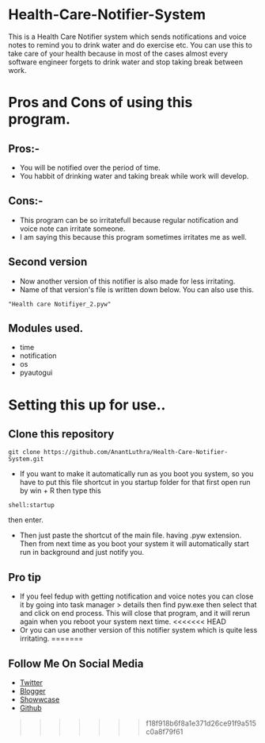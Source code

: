 # Health-Care-Notifier-System
This is a Health Care Notifier system which sends notifications and voice notes to remind you to drink water and do exercise etc.
You can use this to take care of your health because in most of the cases almost every software engineer forgets to drink water and stop taking break between work.

# Pros and Cons of using this program.
## Pros:- 
- You will be notified over the period of time.
- You habbit of drinking water and taking break while work will develop.

## Cons:-
- This program can be so irritatefull because regular notification and voice note can irritate someone.
- I am saying this because this program sometimes irritates me as well.

## Second version
- Now another version of this notifier is also made for less irritating.
- Name of that version's file is written down below. You can also use this.
```
"Health care Notifiyer_2.pyw"
```
## Modules used.
- time
- notification
- os
- pyautogui

# Setting this up for use..

## Clone this repository
```
git clone https://github.com/AnantLuthra/Health-Care-Notifier-System.git
```
- If you want to make it automatically run as you boot you system, so you have to put this file shortcut in you startup folder for that first open run by win + R then type this
```
shell:startup
```
then enter. 
- Then just paste the shortcut of the main file. having .pyw extension. Then from next time as you boot your system it will automatically start run in background and just notify you.
## Pro tip
- If you feel fedup with getting notification and voice notes you can close it by going into task manager > details then find pyw.exe then select that and click on end process. This will close that program, and it will rerun again when you reboot your system next time.
<<<<<<< HEAD
- Or you can use another version of this notifier system which is quite less irritating.
=======

## Follow Me On Social Media
- [Twitter](https://twitter.com/anant_luthra_07)
- [Blogger](https://anantluthra.blogspot.com/)
- [Showwcase](https://www.showwcase.com/anant_luthra_07)
- [Github](https://github.com/AnantLuthra)
>>>>>>> f18f918b6f8a1e371d26ce91f9a515c0a8f79f61
